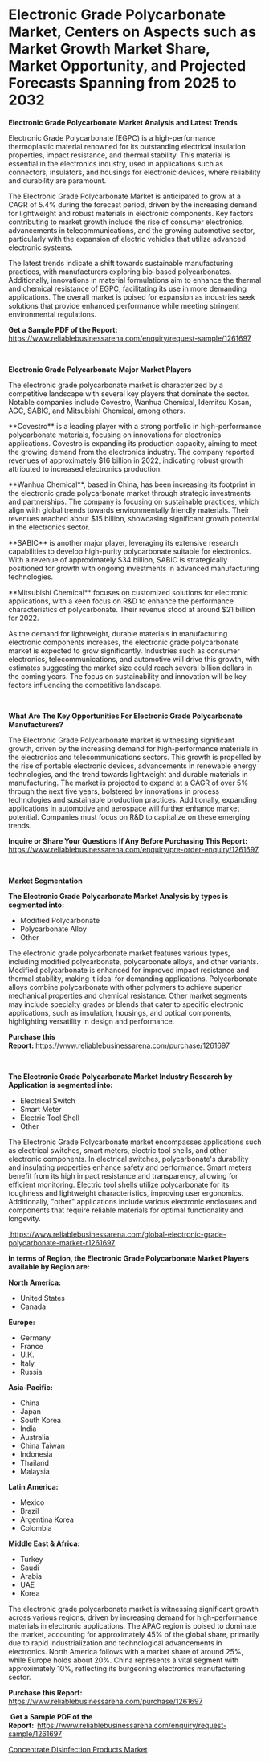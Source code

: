 <p><h1>Electronic Grade Polycarbonate Market, Centers on Aspects such as Market Growth Market Share, Market Opportunity, and Projected Forecasts Spanning from 2025 to 2032</h1></p><p><strong>Electronic Grade Polycarbonate Market Analysis and Latest Trends</strong></p>
<p><p>Electronic Grade Polycarbonate (EGPC) is a high-performance thermoplastic material renowned for its outstanding electrical insulation properties, impact resistance, and thermal stability. This material is essential in the electronics industry, used in applications such as connectors, insulators, and housings for electronic devices, where reliability and durability are paramount.</p><p>The Electronic Grade Polycarbonate Market is anticipated to grow at a CAGR of 5.4% during the forecast period, driven by the increasing demand for lightweight and robust materials in electronic components. Key factors contributing to market growth include the rise of consumer electronics, advancements in telecommunications, and the growing automotive sector, particularly with the expansion of electric vehicles that utilize advanced electronic systems. </p><p>The latest trends indicate a shift towards sustainable manufacturing practices, with manufacturers exploring bio-based polycarbonates. Additionally, innovations in material formulations aim to enhance the thermal and chemical resistance of EGPC, facilitating its use in more demanding applications. The overall market is poised for expansion as industries seek solutions that provide enhanced performance while meeting stringent environmental regulations.</p></p>
<p><strong>Get a Sample PDF of the Report:&nbsp;</strong> <a href="https://www.reliablebusinessarena.com/enquiry/request-sample/1261697?utm_campaign=2238&utm_medium=2&utm_source=Github&utm_content=ia&utm_term=02022025&utm_id=electronic-grade-polycarbonate">https://www.reliablebusinessarena.com/enquiry/request-sample/1261697</a></p>
<p>&nbsp;</p>
<p><strong>Electronic Grade Polycarbonate Major Market Players</strong></p>
<p><p>The electronic grade polycarbonate market is characterized by a competitive landscape with several key players that dominate the sector. Notable companies include Covestro, Wanhua Chemical, Idemitsu Kosan, AGC, SABIC, and Mitsubishi Chemical, among others.</p><p>**Covestro** is a leading player with a strong portfolio in high-performance polycarbonate materials, focusing on innovations for electronics applications. Covestro is expanding its production capacity, aiming to meet the growing demand from the electronics industry. The company reported revenues of approximately $16 billion in 2022, indicating robust growth attributed to increased electronics production.</p><p>**Wanhua Chemical**, based in China, has been increasing its footprint in the electronic grade polycarbonate market through strategic investments and partnerships. The company is focusing on sustainable practices, which align with global trends towards environmentally friendly materials. Their revenues reached about $15 billion, showcasing significant growth potential in the electronics sector.</p><p>**SABIC** is another major player, leveraging its extensive research capabilities to develop high-purity polycarbonate suitable for electronics. With a revenue of approximately $34 billion, SABIC is strategically positioned for growth with ongoing investments in advanced manufacturing technologies.</p><p>**Mitsubishi Chemical** focuses on customized solutions for electronic applications, with a keen focus on R&D to enhance the performance characteristics of polycarbonate. Their revenue stood at around $21 billion for 2022.</p><p>As the demand for lightweight, durable materials in manufacturing electronic components increases, the electronic grade polycarbonate market is expected to grow significantly. Industries such as consumer electronics, telecommunications, and automotive will drive this growth, with estimates suggesting the market size could reach several billion dollars in the coming years. The focus on sustainability and innovation will be key factors influencing the competitive landscape.</p></p>
<p>&nbsp;</p>
<p><strong>What Are The Key Opportunities For Electronic Grade Polycarbonate Manufacturers?</strong></p>
<p><p>The Electronic Grade Polycarbonate market is witnessing significant growth, driven by the increasing demand for high-performance materials in the electronics and telecommunications sectors. This growth is propelled by the rise of portable electronic devices, advancements in renewable energy technologies, and the trend towards lightweight and durable materials in manufacturing. The market is projected to expand at a CAGR of over 5% through the next five years, bolstered by innovations in process technologies and sustainable production practices. Additionally, expanding applications in automotive and aerospace will further enhance market potential. Companies must focus on R&D to capitalize on these emerging trends.</p></p>
<p><strong>Inquire or Share Your Questions If Any Before Purchasing This Report:</strong> <a href="https://www.reliablebusinessarena.com/enquiry/pre-order-enquiry/1261697?utm_campaign=2238&utm_medium=2&utm_source=Github&utm_content=ia&utm_term=02022025&utm_id=electronic-grade-polycarbonate">https://www.reliablebusinessarena.com/enquiry/pre-order-enquiry/1261697</a></p>
<p>&nbsp;</p>
<p><strong>Market Segmentation</strong></p>
<p><strong>The Electronic Grade Polycarbonate Market Analysis by types is segmented into:</strong></p>
<p><ul><li>Modified Polycarbonate</li><li>Polycarbonate Alloy</li><li>Other</li></ul></p>
<p><p>The electronic grade polycarbonate market features various types, including modified polycarbonate, polycarbonate alloys, and other variants. Modified polycarbonate is enhanced for improved impact resistance and thermal stability, making it ideal for demanding applications. Polycarbonate alloys combine polycarbonate with other polymers to achieve superior mechanical properties and chemical resistance. Other market segments may include specialty grades or blends that cater to specific electronic applications, such as insulation, housings, and optical components, highlighting versatility in design and performance.</p></p>
<p><strong>Purchase this Report:&nbsp;</strong><a href="https://www.reliablebusinessarena.com/purchase/1261697?utm_campaign=2238&utm_medium=2&utm_source=Github&utm_content=ia&utm_term=02022025&utm_id=electronic-grade-polycarbonate">https://www.reliablebusinessarena.com/purchase/1261697</a></p>
<p>&nbsp;</p>
<p><strong>The Electronic Grade Polycarbonate Market Industry Research by Application is segmented into:</strong></p>
<p><ul><li>Electrical Switch</li><li>Smart Meter</li><li>Electric Tool Shell</li><li>Other</li></ul></p>
<p><p>The Electronic Grade Polycarbonate market encompasses applications such as electrical switches, smart meters, electric tool shells, and other electronic components. In electrical switches, polycarbonate's durability and insulating properties enhance safety and performance. Smart meters benefit from its high impact resistance and transparency, allowing for efficient monitoring. Electric tool shells utilize polycarbonate for its toughness and lightweight characteristics, improving user ergonomics. Additionally, "other" applications include various electronic enclosures and components that require reliable materials for optimal functionality and longevity.</p></p>
<p><a href="https://www.reliablebusinessarena.com/global-electronic-grade-polycarbonate-market-r1261697?utm_campaign=2238&utm_medium=2&utm_source=Github&utm_content=ia&utm_term=02022025&utm_id=electronic-grade-polycarbonate">&nbsp;https://www.reliablebusinessarena.com/global-electronic-grade-polycarbonate-market-r1261697</a></p>
<p><strong>In terms of Region, the Electronic Grade Polycarbonate Market Players available by Region are:</strong></p>
<p>
    <p> <strong> North America: </strong>
        <ul>
            <li>United States</li>
            <li>Canada</li>
        </ul>
        </p> 
    <p> <strong> Europe: </strong>
        <ul>
            <li>Germany</li>
            <li>France</li>
            <li>U.K.</li>
            <li>Italy</li>
            <li>Russia</li>
        </ul>
        </p> 
    <p> <strong> Asia-Pacific: </strong>
        <ul>
            <li>China</li>
            <li>Japan</li>
            <li>South Korea</li>
            <li>India</li>
            <li>Australia</li>
            <li>China Taiwan</li>
            <li>Indonesia</li>
            <li>Thailand</li>
            <li>Malaysia</li>
        </ul>
        </p> 
    <p> <strong> Latin America: </strong>
        <ul>
            <li>Mexico</li>
            <li>Brazil</li>
            <li>Argentina Korea</li>
            <li>Colombia</li>
        </ul>
        </p> 
    <p> <strong> Middle East & Africa: </strong>
        <ul>
            <li>Turkey</li>
            <li>Saudi</li>
            <li>Arabia</li>
            <li>UAE</li>
            <li>Korea</li>
        </ul>
    </p>
    </p>
<p><p>The electronic grade polycarbonate market is witnessing significant growth across various regions, driven by increasing demand for high-performance materials in electronic applications. The APAC region is poised to dominate the market, accounting for approximately 45% of the global share, primarily due to rapid industrialization and technological advancements in electronics. North America follows with a market share of around 25%, while Europe holds about 20%. China represents a vital segment with approximately 10%, reflecting its burgeoning electronics manufacturing sector.</p></p>
<p><strong>Purchase this Report: </strong><a href="https://www.reliablebusinessarena.com/purchase/1261697?utm_campaign=2238&utm_medium=2&utm_source=Github&utm_content=ia&utm_term=02022025&utm_id=electronic-grade-polycarbonate">https://www.reliablebusinessarena.com/purchase/1261697</a></p>
<p>&nbsp;<strong>Get a Sample PDF of the Report:&nbsp;&nbsp;</strong><a href="https://www.reliablebusinessarena.com/enquiry/request-sample/1261697?utm_campaign=2238&utm_medium=2&utm_source=Github&utm_content=ia&utm_term=02022025&utm_id=electronic-grade-polycarbonate">https://www.reliablebusinessarena.com/enquiry/request-sample/1261697</a></p>
<p><strong></strong></p>
<p><p><a href="https://github.com/manesros8/Market-Research-Report-List-1/blob/main/concentrate-disinfection-products-market.md?utm_campaign=2238&utm_medium=2&utm_source=Github&utm_content=ia&utm_term=02022025&utm_id=electronic-grade-polycarbonate">Concentrate Disinfection Products Market</a></p></p>